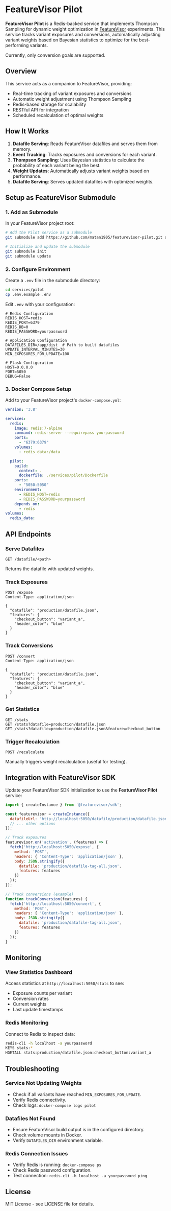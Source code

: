 # FeatureVisor Pilot

**FeatureVisor Pilot** is a Redis-backed service that implements Thompson Sampling for dynamic weight optimization in [FeatureVisor](https://github.com/featurevisor/featurevisor) experiments. This service tracks variant exposures and conversions, automatically adjusting variant weights based on Bayesian statistics to optimize for the best-performing variants.

Currently, only conversion goals are supported.

## Overview

This service acts as a companion to FeatureVisor, providing:

-   Real-time tracking of variant exposures and conversions
-   Automatic weight adjustment using Thompson Sampling
-   Redis-based storage for scalability
-   RESTful API for integration
-   Scheduled recalculation of optimal weights

## How It Works

1.  **Datafile Serving**: Reads FeatureVisor datafiles and serves them from memory.
2.  **Event Tracking**: Tracks exposures and conversions for each variant.
3.  **Thompson Sampling**: Uses Bayesian statistics to calculate the probability of each variant being the best.
4.  **Weight Updates**: Automatically adjusts variant weights based on performance.
5.  **Datafile Serving**: Serves updated datafiles with optimized weights.

## Setup as FeatureVisor Submodule

### 1. Add as Submodule

In your FeatureVisor project root:

```bash
# Add the Pilot service as a submodule
git submodule add https://github.com/matan1905/featurevisor-pilot.git services/pilot

# Initialize and update the submodule
git submodule init
git submodule update
```

### 2. Configure Environment

Create a `.env` file in the submodule directory:

```bash
cd services/pilot
cp .env.example .env
```

Edit `.env` with your configuration:

```env
# Redis Configuration
REDIS_HOST=redis
REDIS_PORT=6379
REDIS_DB=0
REDIS_PASSWORD=yourpassword

# Application Configuration
DATAFILES_DIR=/app/dist  # Path to built datafiles
UPDATE_INTERVAL_MINUTES=30
MIN_EXPOSURES_FOR_UPDATE=100

# Flask Configuration
HOST=0.0.0.0
PORT=5050
DEBUG=False
```

### 3. Docker Compose Setup

Add to your FeatureVisor project's `docker-compose.yml`:

```yaml
version: '3.8'

services:
  redis:
    image: redis:7-alpine
    command: redis-server --requirepass yourpassword
    ports:
      - "6379:6379"
    volumes:
      - redis_data:/data

  pilot:
    build:
      context: .
      dockerfile: ./services/pilot/Dockerfile
    ports:
      - "5050:5050"
    environment:
      - REDIS_HOST=redis
      - REDIS_PASSWORD=yourpassword
    depends_on:
      - redis
volumes:
  redis_data:
```

## API Endpoints

### Serve Datafiles

```http
GET /datafile/<path>
```

Returns the datafile with updated weights.

### Track Exposures

```http
POST /expose
Content-Type: application/json

{
  "datafile": "production/datafile.json",
  "features": {
    "checkout_button": "variant_a",
    "header_color": "blue"
  }
}
```

### Track Conversions

```http
POST /convert
Content-Type: application/json

{
  "datafile": "production/datafile.json",
  "features": {
    "checkout_button": "variant_a",
    "header_color": "blue"
  }
}
```

### Get Statistics

```http
GET /stats
GET /stats?datafile=production/datafile.json
GET /stats?datafile=production/datafile.json&feature=checkout_button
```

### Trigger Recalculation

```http
POST /recalculate
```

Manually triggers weight recalculation (useful for testing).

## Integration with FeatureVisor SDK

Update your FeatureVisor SDK initialization to use the **FeatureVisor Pilot** service:

```javascript
import { createInstance } from '@featurevisor/sdk';

const featurevisor = createInstance({
  datafileUrl: 'http://localhost:5050/datafile/production/datafile.json',
  // ... other options
});

// Track exposures
featurevisor.on('activation', (features) => {
  fetch('http://localhost:5050/expose', {
    method: 'POST',
    headers: { 'Content-Type': 'application/json' },
    body: JSON.stringify({
      datafile: 'production/datafile-tag-all.json',
      features: features
    })
  });
});

// Track conversions (example)
function trackConversion(features) {
  fetch('http://localhost:5050/convert', {
    method: 'POST',
    headers: { 'Content-Type': 'application/json' },
    body: JSON.stringify({
      datafile: 'production/datafile-tag-all.json',
      features: features
    })
  });
}
```


## Monitoring

### View Statistics Dashboard

Access statistics at `http://localhost:5050/stats` to see:

-   Exposure counts per variant
-   Conversion rates
-   Current weights
-   Last update timestamps

### Redis Monitoring

Connect to Redis to inspect data:

```bash
redis-cli -h localhost -a yourpassword
KEYS stats:*
HGETALL stats:production/datafile.json:checkout_button:variant_a
```


## Troubleshooting

### Service Not Updating Weights

-   Check if all variants have reached `MIN_EXPOSURES_FOR_UPDATE`.
-   Verify Redis connectivity.
-   Check logs: `docker-compose logs pilot`

### Datafiles Not Found

-   Ensure FeatureVisor build output is in the configured directory.
-   Check volume mounts in Docker.
-   Verify `DATAFILES_DIR` environment variable.

### Redis Connection Issues

-   Verify Redis is running: `docker-compose ps`
-   Check Redis password configuration.
-   Test connection: `redis-cli -h localhost -a yourpassword ping`

## License

MIT License - see LICENSE file for details.